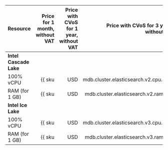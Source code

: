 | Resource | Price for 1 month,<br>without VAT | Price with CVoS for 1 year,<br>without VAT | Price with CVoS for 3 years,<br>without VAT |
|------------------|-----------------------------------------------------------------:|---------------------------------------------------------------------------------:|---------------------------------------------------------------------------------:|
| **Intel Cascade Lake** |
| 100% vCPU | {{ sku|USD|mdb.cluster.elasticsearch.v2.cpu.c100|month|string }} | {{ sku|USD|v1.commitment.y1.mdb.elasticsearch.cpu.c100.v2|month|string }} (-29%) | {{ sku|USD|v1.commitment.y3.mdb.elasticsearch.cpu.c100.v2|month|string }} (-45%) |
| RAM (for 1 GB) | {{ sku|USD|mdb.cluster.elasticsearch.v2.ram.gold|month|string }} | {{ sku|USD|v1.commitment.y1.mdb.elasticsearch.ram.v2.gold|month|string }} (-6%) | {{ sku|USD|v1.commitment.y3.mdb.elasticsearch.ram.v2.gold|month|string }} (-9%) |
| **Intel Ice Lake** |
| 100% vCPU | {{ sku|USD|mdb.cluster.elasticsearch.v3.cpu.c100|month|string }} | {{ sku|USD|v1.commitment.y1.mdb.elasticsearch.cpu.c100.v3|month|string }} (-29%) | {{ sku|USD|v1.commitment.y3.mdb.elasticsearch.cpu.c100.v3|month|string }} (-45%) |
| RAM (for 1 GB) | {{ sku|USD|mdb.cluster.elasticsearch.v3.ram.gold|month|string }} | {{ sku|USD|v1.commitment.y1.mdb.elasticsearch.ram.v3.gold|month|string }} (-6%) | {{ sku|USD|v1.commitment.y3.mdb.elasticsearch.ram.v3.gold|month|string }} (-9%) |
